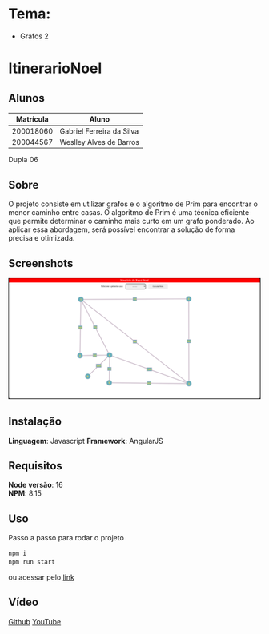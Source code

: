 # Tema:

- Grafos 2

# ItinerarioNoel

## Alunos

| Matrícula | Aluno                     |
| ---------- | ------------------------- |
| 200018060  | Gabriel Ferreira da Silva |
| 200044567  | Weslley Alves de Barros   |

Dupla 06

## Sobre

O projeto consiste em utilizar grafos e o algoritmo de Prim para encontrar o menor caminho entre casas. O algoritmo de Prim é uma técnica eficiente que permite determinar o caminho mais curto em um grafo ponderado. Ao aplicar essa abordagem, será possível encontrar a solução de forma precisa e otimizada.

## Screenshots

<img src="assets/palg.png" alt="Imagem do site" />

## Instalação

**Linguagem**: Javascript
**Framework**: AngularJS

## Requisitos

**Node versão**: 16<br>
**NPM**: 8.15
  
## Uso

Passo a passo para rodar o projeto

```bash
npm i
npm run start
```

ou acessar pelo [link](https://projeto-de-algoritmos.github.io/Grafos2-ItinerarioNoel/)

## Vídeo

[Github](https://github.com/projeto-de-algoritmos/Grafos2-ItinerarioNoel/tree/main/assets)
[YouTube](https://youtu.be/6oYXeu8gWbI) 
